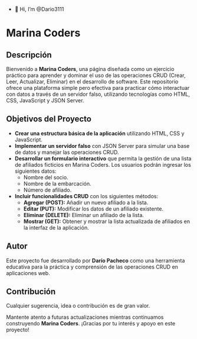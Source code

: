 - 👋 Hi, I’m @Dario3111

# Marina Coders

## Descripción

Bienvenido a **Marina Coders**, una página diseñada como un ejercicio práctico para aprender y dominar el uso de las operaciones CRUD (Crear, Leer, Actualizar, Eliminar) en el desarrollo de software. Este repositorio ofrece una plataforma simple pero efectiva para practicar cómo interactuar con datos a través de un servidor falso, utilizando tecnologías como HTML, CSS, JavaScript y JSON Server.

## Objetivos del Proyecto

- **Crear una estructura básica de la aplicación** utilizando HTML, CSS y JavaScript.
- **Implementar un servidor falso** con JSON Server para simular una base de datos y manejar las operaciones CRUD.
- **Desarrollar un formulario interactivo** que permita la gestión de una lista de afiliados ficticios en Marina Coders. Los usuarios podrán ingresar los siguientes datos:
  - Nombre del socio.
  - Nombre de la embarcación.
  - Número de afiliado.
- **Incluir funcionalidades CRUD** con los siguientes métodos:
  - **Agregar (POST):** Añadir un nuevo afiliado a la lista.
  - **Editar (PUT):** Modificar los datos de un afiliado existente.
  - **Eliminar (DELETE):** Eliminar un afiliado de la lista.
  - **Mostrar (GET):** Obtener y mostrar la lista actualizada de afiliados en la interfaz de la aplicación.

## Autor

Este proyecto fue desarrollado por **Darío Pacheco** como una herramienta educativa para la práctica y comprensión de las operaciones CRUD en aplicaciones web.


## Contribución

Cualquier sugerencia, idea o contribución es de gran valor.

Mantente atento a futuras actualizaciones mientras continuamos construyendo **Marina Coders**. ¡Gracias por tu interés y apoyo en este proyecto!
